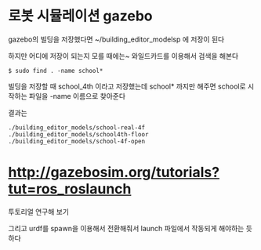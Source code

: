 # 로봇 시뮬레이션 gazebo
gazebo의 빌딩을 저장했다면 
~/building_editor_modelsp 에 저장이 된다

하지만 어디에 저장이 되는지 모를 때에는~ 와일드카드를 이용해서 검색을 해본다
```
$ sudo find . -name school*
```
빌딩을 저장할 때 school_4th 이라고 저장했는데 school* 까지만 해주면 school로 시작하는 파일을 -name
이름으로 찾아준다

결과는 
```
./building_editor_models/school-real-4f
./building_editor_models/school4th-floor
./building_editor_models/school-4f-open
```


# http://gazebosim.org/tutorials?tut=ros_roslaunch
투토리얼 연구해 보기

그리고 
urdf를 spawn을 이용해서 전환해줘서 launch 파일에서 작동되게 해야하는 듯 하다
